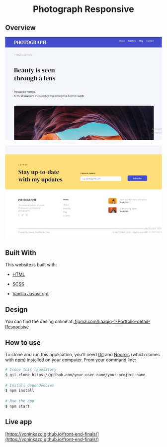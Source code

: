 <h1 align="center">Photograph Responsive</h1>

## Overview
![screenshot](./assets/screenshot1.jpg)

![screenshot](./assets/screenshot2.jpg)

## Built With
This website is built with:
 - [HTML](https://www.google.com/search?q=html&rlz=1C1AVFC_enMG885MG885&oq=html&aqs=chrome..69i57j0l2j69i61j69i60l2j69i65l2.1712j0j1&sourceid=chrome&ie=UTF-8)

 - [SCSS](https://sass-lang.com/guide)

 - [Vanilla Javascript](https://developer.mozilla.org/en-US/docs/Web/JavaScript)


## Design
You can find the desing online at:[ figma.com/Laaqiq-1-Portfolio-detail-Responsive](figma.com/Laaqiq-1-Portfolio-detail-Responsive)
## How to use

To clone and run this application, you'll need [Git](https://git-scm.com) and [Node.js](https://nodejs.org/en/download/) (which comes with [npm](http://npmjs.com)) installed on your computer. From your command line:

```bash
# Clone this repository
$ git clone https://github.com/your-user-name/your-project-name

# Install dependencies
$ npm install

# Run the app
$ npm start
```

## Live app
[https://voninkazo.github.io/front-end-finals/](https://voninkazo.github.io/front-end-finals/)
